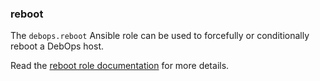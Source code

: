 ### reboot

The `debops.reboot` Ansible role can be used to forcefully or
conditionally reboot a DebOps host.

Read the [reboot role documentation](https://docs.debops.org/en/master/ansible/roles/reboot/) for more details.
